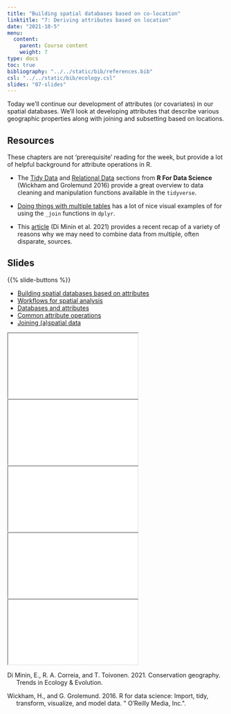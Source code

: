 ```yaml
---
title: "Building spatial databases based on co-location"
linktitle: "7: Deriving attributes based on location"
date: "2021-10-5"
menu:
  content:
    parent: Course content
    weight: 7
type: docs
toc: true
bibliography: "../../static/bib/references.bib"
csl: "../../static/bib/ecology.csl"
slides: "07-slides"
---
```


Today we’ll continue our development of attributes (or covariates) in our spatial databases. We’ll look at developing attributes that describe various geographic properties along with joining and subsetting based on locations.

## Resources

These chapters are not ‘prerequisite’ reading for the week, but provide a lot of helpful background for attribute operations in R.

-   <i class="fas fa-book"></i> The [Tidy Data](https://r4ds.had.co.nz/tidy-data.html) and [Relational Data](https://r4ds.had.co.nz/relational-data.html) sections from **R For Data Science** (Wickham and Grolemund 2016) provide a great overview to data cleaning and manipulation functions available in the `tidyverse`.

-   <i class="fas fa-book"></i> [Doing things with multiple tables](https://ready4r.netlify.app/labbook/part-5-doing-useful-things-with-multiple-tables.html) has a lot of nice visual examples of for using the `_join` functions in `dplyr`.

-   <i class="fas fa-book"></i> This [article](https://www.cell.com/trends/ecology-evolution/fulltext/S0169-5347(21)00227-5) (Di Minin et al. 2021) provides a recent recap of a variety of reasons why we may need to combine data from multiple, often disparate, sources.

## Slides

{{% slide-buttons %}}

<ul class="nav nav-tabs" id="slide-tabs" role="tablist">
<li class="nav-item">
<a class="nav-link active" id="building-spatial-databases-based-on-attributes-tab" data-toggle="tab" href="#building-spatial-databases-based-on-attributes" role="tab" aria-controls="building-spatial-databases-based-on-attributes" aria-selected="true">Building spatial databases based on attributes</a>
</li>
<li class="nav-item">
<a class="nav-link" id="workflows-for-spatial-analysis-tab" data-toggle="tab" href="#workflows-for-spatial-analysis" role="tab" aria-controls="workflows-for-spatial-analysis" aria-selected="false">Workflows for spatial analysis</a>
</li>
<li class="nav-item">
<a class="nav-link" id="databases-and-attributes-tab" data-toggle="tab" href="#databases-and-attributes" role="tab" aria-controls="databases-and-attributes" aria-selected="false">Databases and attributes</a>
</li>
<li class="nav-item">
<a class="nav-link" id="common-attribute-operations-tab" data-toggle="tab" href="#common-attribute-operations" role="tab" aria-controls="common-attribute-operations" aria-selected="false">Common attribute operations</a>
</li>
<li class="nav-item">
<a class="nav-link" id="joining-aspatial-data-tab" data-toggle="tab" href="#joining-aspatial-data" role="tab" aria-controls="joining-aspatial-data" aria-selected="false">Joining (a)spatial data</a>
</li>
</ul>

<div id="slide-tabs" class="tab-content">

<div id="building-spatial-databases-based-on-attributes" class="tab-pane fade show active" role="tabpanel" aria-labelledby="building-spatial-databases-based-on-attributes-tab">

<div class="embed-responsive embed-responsive-16by9">

<iframe class="embed-responsive-item" src="/slides/06-slides.html#1">
</iframe>

</div>

</div>

<div id="workflows-for-spatial-analysis" class="tab-pane fade" role="tabpanel" aria-labelledby="workflows-for-spatial-analysis-tab">

<div class="embed-responsive embed-responsive-16by9">

<iframe class="embed-responsive-item" src="/slides/06-slides.html#workflows">
</iframe>

</div>

</div>

<div id="databases-and-attributes" class="tab-pane fade" role="tabpanel" aria-labelledby="databases-and-attributes-tab">

<div class="embed-responsive embed-responsive-16by9">

<iframe class="embed-responsive-item" src="/slides/06-slides.html#database">
</iframe>

</div>

</div>

<div id="common-attribute-operations" class="tab-pane fade" role="tabpanel" aria-labelledby="common-attribute-operations-tab">

<div class="embed-responsive embed-responsive-16by9">

<iframe class="embed-responsive-item" src="/slides/06-slides.html#apps">
</iframe>

</div>

</div>

<div id="joining-aspatial-data" class="tab-pane fade" role="tabpanel" aria-labelledby="joining-aspatial-data-tab">

<div class="embed-responsive embed-responsive-16by9">

<iframe class="embed-responsive-item" src="/slides/06-slides.html#joins">
</iframe>

</div>

</div>

</div>

<div id="refs" class="references csl-bib-body hanging-indent" line-spacing="2">

<div id="ref-di2021conservation" class="csl-entry">

Di Minin, E., R. A. Correia, and T. Toivonen. 2021. Conservation geography. Trends in Ecology & Evolution.

</div>

<div id="ref-wickham2016r" class="csl-entry">

Wickham, H., and G. Grolemund. 2016. R for data science: Import, tidy, transform, visualize, and model data. " O’Reilly Media, Inc.".

</div>

</div>
